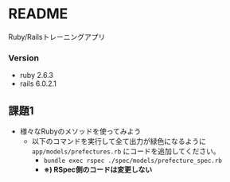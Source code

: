 # README
Ruby/Railsトレーニングアプリ

### Version
- ruby 2.6.3
- rails 6.0.2.1

## 課題1
- 様々なRubyのメソッドを使ってみよう
  - 以下のコマンドを実行して全て出力が緑色になるように `app/models/prefectures.rb` にコードを追加してください。
    - `bundle exec rspec ./spec/models/prefecture_spec.rb`
    - **※) RSpec側のコードは変更しない**